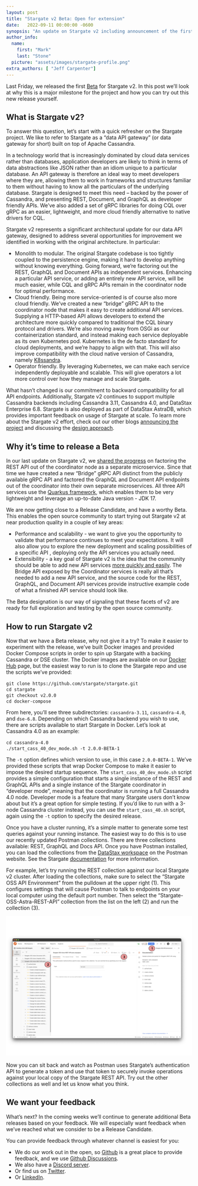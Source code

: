 ```yaml
---
layout: post
title: "Stargate v2 Beta: Open for extension"
date:   2022-09-11 00:00:00 -0600
synopsis: "An update on Stargate v2 including announcement of the first Beta release"
author_info:
  name:
    first: "Mark"
    last: "Stone"
  picture: "assets/images/stargate-profile.png"
extra_authors: [ "Jeff Carpenter"]
---
```


Last Friday, we released the first [Beta](https://github.com/stargate/stargate/releases/tag/v2.0.0-BETA-1) for Stargate v2. In this post we’ll look at why this is a major milestone for the project and how you can try out this new release yourself.

## What is Stargate v2?

To answer this question, let’s start with a quick refresher on the Stargate project. We like to refer to Stargate as a “data API gateway” (or data gateway for short) built on top of Apache Cassandra.

In a technology world that is increasingly dominated by cloud data services rather than databases, application developers are likely to think in terms of data abstractions like JSON rather than an idiom unique to a particular database. An API gateway is therefore an ideal way to meet developers where they are, allowing them to work in frameworks and structures familiar to them without having to know all the particulars of the underlying database. Stargate is designed to meet this need – backed by the power of Cassandra, and presenting REST, Document, and GraphQL as developer friendly APIs. We’ve also added a set of gRPC libraries for doing CQL over gRPC as an easier, lightweight, and more cloud friendly alternative to native drivers for CQL.

Stargate v2 represents a significant architectural update for our data API gateway, designed to address several opportunities for improvement we identified in working with the original architecture. In particular:

* Monolith to modular. The original Stargate codebase is too tightly coupled to the persistence engine, making it hard to develop anything without knowing everything. Going forward, we’re factoring out the REST, GraphQL and Document APIs as independent services. Enhancing a particular API service, or adding an entirely new API service, will be much easier, while CQL and gRPC APIs remain in the coordinator node for optimal performance.
* Cloud friendly. Being more service-oriented is of course also more cloud friendly. We’ve created a new “bridge” gRPC API to the coordinator node that makes it easy to create additional API services. Supplying a HTTP-based API allows developers to extend the architecture more quickly compared to traditional the CQL binary protocol and drivers. We’re also moving away from OSGi as our containerization standard, and instead making each service deployable as its own Kubernetes pod. Kubernetes is the de facto standard for cloud deployments, and we’re happy to align with that. This will also improve compatibility with the cloud native version of Cassandra, namely [K8ssandra](https://k8ssandra.io/).
* Operator friendly. By leveraging Kubernetes, we can make each service independently deployable and scalable. This will give operators a lot more control over how they manage and scale Stargate.

What hasn’t changed is our commitment to backward compatibility for all API endpoints. Additionally, Stargate v2 continues to support multiple Cassandra backends including Cassandra 3.11, Cassandra 4.0, and DataStax Enterprise 6.8. Stargate is also deployed as part of DataStax AstraDB, which provides important feedback on usage of Stargate at scale. To learn more about the Stargate v2 effort, check out our other blogs [announcing the project](https://stargate.io/2021/11/02/announcing-stargate-v2.html) and discussing the [design approach](https://stargate.io/2021/11/02/introducing-the-design-for-stargate-v2.html).

## Why it’s time to release a Beta

In our last update on Stargate v2, we [shared the progress](https://stargate.io/2022/01/06/reaching-the-first-milestone.html) on factoring the REST API out of the coordinator node as a separate microservice. Since that time we have created a new “Bridge” gRPC API distinct from the publicly available gRPC API and factored the GraphQL and Document API endpoints out of the coordinator into their own separate microservices. All three API services use the [Quarkus framework](https://quarkus.io/), which enables them to be very lightweight and leverage an up-to-date Java version - JDK 17.

We are now getting close to a Release Candidate, and have a worthy Beta. This enables the open source community to start trying out Stargate v2 at near production quality in a couple of key areas:

* Performance and scalability - we want to give you the opportunity to validate that performance continues to meet your expectations. It will also allow you to explore the new deployment and scaling possibilities of a specific API , deploying only the API services you actually need.
* Extensibility - a key goal of Stargate v2 is the idea that the community should be able to add new API services [more quickly and easily](https://stargate.io/2022/05/23/towards-dynamodb-compatibility-for-cassandra.html). The Bridge API exposed by the Coordinator services is really all that’s needed to add a new API service, and the source code for the REST, GraphQL, and Document API services provide instructive example code of what a finished API service should look like.

The Beta designation is our way of signaling that these facets of v2 are ready for full exploration and testing by the open source community.

## How to run Stargate v2

Now that we have a Beta release, why not give it a try? To make it easier to experiment with the release, we’ve built Docker images and provided Docker Compose scripts in order to spin up Stargate with a backing Cassandra or DSE cluster. The Docker images are available on our [Docker Hub](https://hub.docker.com/u/stargateio) page, but the easiest way to run is to clone the Stargate repo and use the scripts we’ve provided:

```
git clone https://github.com/stargate/stargate.git
cd stargate
git checkout v2.0.0
cd docker-compose
```

From here, you’ll see three subdirectories: `cassandra-3.11`, `cassandra-4.0`, and	`dse-6.8`. Depending on which Cassandra backend you wish to use, there are scripts available to start Stargate in Docker. Let’s look at Cassandra 4.0 as an example:

```
cd cassandra-4.0
./start_cass_40_dev_mode.sh -t 2.0.0-BETA-1
```

The `-t` option defines which version to use, in this case `2.0.0-BETA-1`. We’ve provided these scripts that wrap Docker Compose to make it easier to impose the desired startup sequence. The `start_cass_40_dev_mode.sh` script provides a simple configuration that starts a single instance of the REST and GraphQL APIs and a single instance of the Stargate coordinator in “developer mode”, meaning that the coordinator is running a full Cassandra 4.0 node. Developer mode is a feature that many Stargate users don’t know about but it’s a great option for simple testing. If you’d like to run with a 3-node Cassandra cluster instead, you can use the `start_cass_40.sh` script, again using the `-t` option to specify the desired release.

Once you have a cluster running, it’s a simple matter to generate some test queries against your running instance. The easiest way to do this is to use our recently updated Postman collections. There are three collections available: REST, GraphQL and Docs API. Once you have Postman installed, you can load the collections from the [DataStax workspace](https://www.postman.com/datastax/workspace/datastax-astra-db-stargate/overview) on the Postman website. See the Stargate [documentation](https://stargate.io/docs/latest/develop/tooling.html) for more information.

For example, let’s try running the REST collection against our local Stargate v2 cluster. After loading the collections, make sure to select the “Stargate OSS API Environment” from the pulldown at the upper right (1). This configures settings that will cause Postman to talk to endpoints on your local computer using the default port number. Then select the “Stargate-OSS-Astra-REST-API” collection from the list on the left (2) and run the collection (3).

![postman](/assets/images/stargate-v2-postman.png)

Now you can sit back and watch as Postman uses Stargate’s authentication API to generate a token and use that token to securely invoke operations against your local copy of the Stargate REST API. Try out the other collections as well and let us know what you think.

## We want your feedback

What’s next? In the coming weeks we’ll continue to generate additional Beta releases based on your feedback. We will especially want feedback when we’ve reached what we consider to be a Release Candidate.

You can provide feedback through whatever channel is easiest for you:

* We do our work out in the open, so [Github](https://github.com/stargate/stargate) is a great place to provide feedback, and we use [Github Discussions](https://github.com/stargate/stargate/discussions).
* We also have a [Discord server](https://discord.gg/33mKDHHFUE).
* Or find us on [Twitter](https://twitter.com/stargateio).
* Or [LinkedIn](https://www.linkedin.com/groups/9091327/?lipi=urn%3Ali%3Apage%3Ad_flagship3_groups_index%3BiWk36RDvQXmdJSCjsT5YlQ%3D%3D).